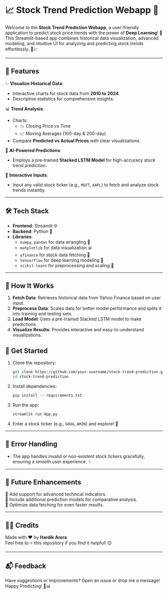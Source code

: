 # 📈 Stock Trend Prediction Webapp 🌟

Welcome to the **Stock Trend Prediction Webapp**, a user-friendly application to predict stock price trends with the power of **Deep Learning**! 🚀 This Streamlit-based app combines historical data visualization, advanced modeling, and intuitive UI for analyzing and predicting stock trends effortlessly. 🧠💹

---

## 🌟 **Features**
✨ **Visualize Historical Data**:
   - Interactive charts for stock data from **2010 to 2024**.
   - Descriptive statistics for comprehensive insights.

📊 **Trend Analysis**:
   - Charts: 
     - 📉 Closing Price vs Time
     - 📈 Moving Averages (100-day & 200-day)
   - Compare **Predicted vs Actual Prices** with clear visualizations.

🧠 **AI-Powered Predictions**:
   - Employs a pre-trained **Stacked LSTM Model** for high-accuracy stock trend prediction.

🔎 **Interactive Inputs**:
   - Input any valid stock ticker (e.g., `MSFT`, `AAPL`) to fetch and analyze stock trends instantly.

---

## 🛠️ **Tech Stack**
- **Frontend**: Streamlit 🌐
- **Backend**: Python 🐍
- **Libraries**:
  - `numpy`, `pandas` for data wrangling 🧮
  - `matplotlib` for data visualization 📊
  - `yfinance` for stock data fetching 🔄
  - `tensorflow` for deep learning modeling 🧠
  - `scikit-learn` for preprocessing and scaling 🔧

---

## 🔑 **How It Works**
1. **Fetch Data**: Retrieves historical data from Yahoo Finance based on user input.
2. **Preprocess Data**: Scales data for better model performance and splits it into training and testing sets.
3. **Load Model**: Uses a pre-trained Stacked LSTM model to make predictions.
4. **Visualize Results**: Provides interactive and easy-to-understand visualizations.


## 🚀 **Get Started**
1. Clone the repository:
   ```bash
   git clone https://github.com/your-username/stock-trend-prediction.git
   cd stock-trend-prediction
   ```
2. Install dependencies:
   ```bash
   pip install -r requirements.txt
   ```
3. Run the app:
   ```bash
   streamlit run App.py
   ```
4. Enter a stock ticker (e.g., `GOOG`, `AMZN`) and explore! 🎉

---

## 🔧 **Error Handling**
- The app handles invalid or non-existent stock tickers gracefully, ensuring a smooth user experience. ✨

---

## 🚀 **Future Enhancements**
🌟 Add support for advanced technical indicators.  
🌟 Include additional prediction models for comparative analysis.  
🌟 Optimize data fetching for even faster results.  

---

## 🧑‍💻 **Credits**
Made with ❤️ by **Hardik Arora**  
Feel free to ⭐ this repository if you find it helpful! 😊  

---

## 📬 **Feedback**
Have suggestions or improvements? Open an issue or drop me a message!  
Happy Predicting! 🌟📊
```


